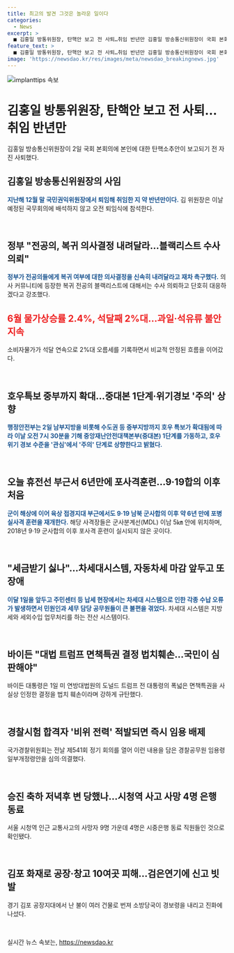 ```yaml
---
title: 최고의 발견 그것은 놀라운 일이다
categories:
  - News
excerpt: >
  ■ 김홍일 방통위원장, 탄핵안 보고 전 사퇴…취임 반년만 김홍일 방송통신위원장이 국회 본회의에서 자진 사퇴를 선언했다. 12월 말 취임 이후 반년만에 말이다. 김 위원장은 이날 국무회의에는 참석하지 않고 퇴임식에만 참석했다.  ■ 정부 전공의, 복귀 의사결정 내려달라…블랙리스트 수사의뢰 정부가 전공의들에게 복귀 의사결정을 촉구했다. 복귀 전공의 블랙리스트에 대해서는 수사 의뢰하고 단호히 대응하겠다고 강조했다.  ■ 6월 물가상승률 2.4%, 석달째 2%대…과일·석육류 불안 지속 6월 소비자물가가 2%대로 2달째 상승세를 보였다. 과일값 상승과 석유류, 외식 등의 물가 불안이 계속되고 있다.  (이하 계속)
feature_text: >
  ■ 김홍일 방통위원장, 탄핵안 보고 전 사퇴…취임 반년만 김홍일 방송통신위원장이 국회 본회의에서 자진 사퇴를 선언했다. 12월 말 취임 이후 반년만에 말이다. 김 위원장은 이날 국무회의에는 참석하지 않고 퇴임식에만 참석했다.  ■ 정부 전공의, 복귀 의사결정 내려달라…블랙리스트 수사의뢰 정부가 전공의들에게 복귀 의사결정을 촉구했다. 복귀 전공의 블랙리스트에 대해서는 수사 의뢰하고 단호히 대응하겠다고 강조했다.  ■ 6월 물가상승률 2.4%, 석달째 2%대…과일·석육류 불안 지속 6월 소비자물가가 2%대로 2달째 상승세를 보였다. 과일값 상승과 석유류, 외식 등의 물가 불안이 계속되고 있다.  (이하 계속)
image: 'https://newsdao.kr/res/images/meta/newsdao_breakingnews.jpg'
---
```


<p><img src="https://newsdao.kr/res/images/meta/newsdao_breakingnews.jpg" alt="implanttips 속보" /></p>

<h1 data-ke-size="size26"><b>김홍일 방통위원장, 탄핵안 보고 전 사퇴…취임 반년만</b></h1>

<p data-ke-size="size16">김홍일 방송통신위원장이 2일 국회 본회의에 본인에 대한 탄핵소추안이 보고되기 전 자진 사퇴했다.</p>

<h2 data-ke-size="size24">김홍일 방송통신위원장의 사임</h2>

<p data-ke-size="size16"><b><span style="color: #1a5490;">지난해 12월 말 국민권익위원장에서 퇴임해 취임한 지 약 반년만이다.</span></b> 김 위원장은 이날 예정된 국무회의에 배석하지 않고 오전 퇴임식에 참석한다.</p>

<p data-ke-size="size16">&nbsp;</p>

<h2 data-ke-size="size24">정부 "전공의, 복귀 의사결정 내려달라…블랙리스트 수사의뢰"</h2>

<p data-ke-size="size16"><b><span style="color: #1a5490;">정부가 전공의들에게 복귀 여부에 대한 의사결정을 신속히 내려달라고 재차 촉구했다.</span></b> 의사 커뮤니티에 등장한 복귀 전공의 블랙리스트에 대해서는 수사 의뢰하고 단호히 대응하겠다고 강조했다.</p>

<h2 data-ke-size="size24"><b><span style="color: #ee2323;">6월 물가상승률 2.4%, 석달째 2%대…과일·석유류 불안 지속</span></b></h2>

<p data-ke-size="size16">소비자물가가 석달 연속으로 2%대 오름세를 기록하면서 비교적 안정된 흐름을 이어갔다.</p>

<p data-ke-size="size16">&nbsp;</p>

<h2 data-ke-size="size24">호우특보 중부까지 확대…중대본 1단계·위기경보 '주의' 상향</h2>

<p data-ke-size="size16"><b><span style="color: #1a5490;">행정안전부는 2일 남부지방을 비롯해 수도권 등 중부지방까지 호우 특보가 확대됨에 따라 이날 오전 7시 30분을 기해 중앙재난안전대책본부(중대본) 1단계를 가동하고, 호우 위기 경보 수준을 '관심'에서 '주의' 단계로 상향한다고 밝혔다.</span></b></p>

<p data-ke-size="size16">&nbsp;</p>

<h2 data-ke-size="size24">오늘 휴전선 부근서 6년만에 포사격훈련…9·19합의 이후 처음</h2>

<p data-ke-size="size16"><b><span style="color: #1a5490;">군이 해상에 이어 육상 접경지대 부근에서도 9·19 남북 군사합의 이후 약 6년 만에 포병 실사격 훈련을 재개한다.</span></b> 해당 사격장들은 군사분계선(MDL) 이남 5㎞ 안에 위치하며, 2018년 9·19 군사합의 이후 포사격 훈련이 실시되지 않은 곳이다.</p>

<p data-ke-size="size16">&nbsp;</p>

<h2 data-ke-size="size24">"세금받기 싫나"…차세대시스템, 자동차세 마감 앞두고 또 장애</h2>

<p data-ke-size="size16"><b><span style="color: #1a5490;">이달 1일을 앞두고 주민센터 등 납세 현장에서는 차세대 시스템으로 인한 각종 수납 오류가 발생하면서 민원인과 세무 담당 공무원들이 큰 불편을 겪었다.</span></b> 차세대 시스템은 지방세와 세외수입 업무처리를 하는 전산 시스템이다.</p>

<p data-ke-size="size16">&nbsp;</p>

<h2 data-ke-size="size24">바이든 "대법 트럼프 면책특권 결정 법치훼손…국민이 심판해야"</h2>

<p data-ke-size="size16">바이든 대통령은 1일 미 연방대법원의 도널드 트럼프 전 대통령의 폭넓은 면책특권을 사실상 인정한 결정을 법치 훼손이라며 강하게 규탄했다.</p>

<p data-ke-size="size16">&nbsp;</p>

<h2 data-ke-size="size24">경찰시험 합격자 '비위 전력' 적발되면 즉시 임용 배제</h2>

<p data-ke-size="size16">국가경찰위원회는 전날 제541회 정기 회의를 열어 이런 내용을 담은 경찰공무원 임용령 일부개정령안을 심의·의결했다.</p>

<p data-ke-size="size16">&nbsp;</p>

<h2 data-ke-size="size24">승진 축하 저녁후 변 당했나…시청역 사고 사망 4명 은행 동료</h2>

<p data-ke-size="size16">서울 시청역 인근 교통사고의 사망자 9명 가운데 4명은 시중은행 동료 직원들인 것으로 확인됐다.</p>

<p data-ke-size="size16">&nbsp;</p>

<h2 data-ke-size="size24">김포 화재로 공장·창고 10여곳 피해…검은연기에 신고 빗발</h2>

<p data-ke-size="size16">경기 김포 공장지대에서 난 불이 여러 건물로 번져 소방당국이 경보령을 내리고 진화에 나섰다.</p>

<p data-ke-size="size16">&nbsp;</p>
실시간 뉴스 속보는, <a href="https://newsdao.kr" rel="dofollow">https://newsdao.kr</a>


